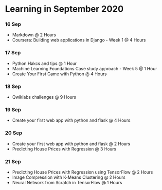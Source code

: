 # Learning in September 2020

### **16 Sep**
- Markdown @ 2 Hours
- Coursera: Building web applications in Django - Week 1 @ 4 Hours

### **17 Sep**
- Python Hakcs and tips @ 1 Hour
- Machine Learning Foundations Case study approach - Week 5 @ 1 Hour
- Create Your First Game with Python @ 4 Hours

### **18 Sep**
- Qwiklabs challenges @ 9 Hours

### **19 Sep**
- Create your first web app with python and flask @ 4 Hours

### **20 Sep**
- Create your first web app with python and flask @ 2 Hours
- Predicting House Prices with Regression @ 3 Hours

### **21 Sep**
- Predicting House Prices with Regression using TensorFlow @ 2 Hours
- Image Compression with K-Means Clustering @ 2 Hours
- Neural Network from Scratch in TensorFlow @ 1 Hours
